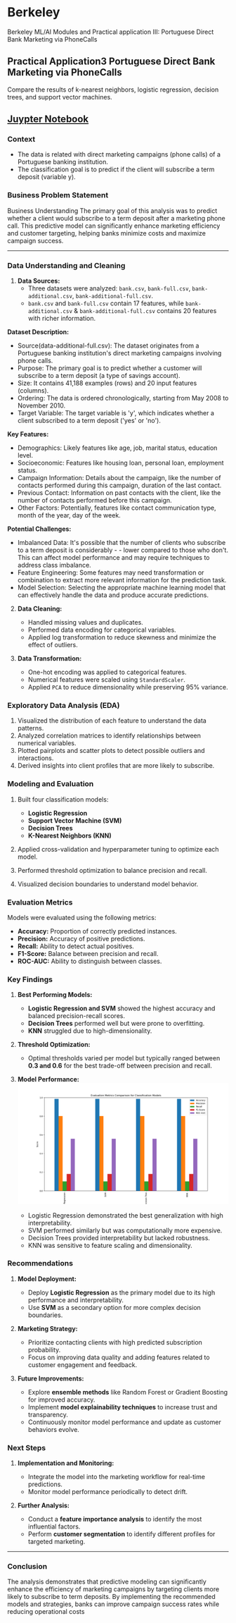 # Berkeley
Berkeley ML/AI Modules and Practical application III: Portuguese Direct Bank Marketing via PhoneCalls

## Practical Application3 Portuguese Direct Bank Marketing via PhoneCalls <What Apply classification methods and Compare>
Compare the results of k-nearest neighbors, logistic regression, decision trees, and support vector machines.

## [Juypter Notebook](https://github.com/Jhonson924/berkeley/blob/main/DirectBankMarketing/BankMarketing.ipynb)

### Context
- The data is related with direct marketing campaigns (phone calls) of a Portuguese banking institution. 
- The classification goal is to predict if the client will subscribe a term deposit (variable y).

### Business Problem Statement

 Business Understanding
The primary goal of this analysis was to predict whether a client would subscribe to a term deposit after a marketing phone call. This predictive model can significantly enhance marketing efficiency and customer targeting, helping banks minimize costs and maximize campaign success.

---

### Data Understanding and Cleaning
1. **Data Sources:**
   - Three datasets were analyzed: `bank.csv`, `bank-full.csv`, `bank-additional.csv`, `bank-additional-full.csv`.
   - `bank.csv` and `bank-full.csv` contain 17 features, while `bank-additional.csv` & `bank-additional-full.csv` contains 20 features with richer information.

**Dataset Description:**
- Source(data-additional-full.csv): The dataset originates from a Portuguese banking institution's direct marketing campaigns involving phone calls.
- Purpose: The primary goal is to predict whether a customer will subscribe to a term deposit (a type of savings account).
- Size: It contains 41,188 examples (rows) and 20 input features (columns).
- Ordering: The data is ordered chronologically, starting from May 2008 to November 2010.
- Target Variable: The target variable is 'y', which indicates whether a client subscribed to a term deposit ('yes' or 'no').

**Key Features:**
- Demographics: Likely features like age, job, marital status, education level.
- Socioeconomic: Features like housing loan, personal loan, employment status.
- Campaign Information: Details about the campaign, like the number of contacts performed during this campaign, duration of the last contact.
- Previous Contact: Information on past contacts with the client, like the number of contacts performed before this campaign.
- Other Factors: Potentially, features like contact communication type, month of the year, day of the week.

**Potential Challenges:**

- Imbalanced Data: It's possible that the number of clients who subscribe to a term deposit is considerably - - lower compared to those who don't. This can affect model performance and may require techniques to address class imbalance.
- Feature Engineering: Some features may need transformation or combination to extract more relevant information for the prediction task.
- Model Selection: Selecting the appropriate machine learning model that can effectively handle the data and produce accurate predictions.


2. **Data Cleaning:**
   - Handled missing values and duplicates.
   - Performed data encoding for categorical variables.
   - Applied log transformation to reduce skewness and minimize the effect of outliers.

3. **Data Transformation:**
   - One-hot encoding was applied to categorical features.
   - Numerical features were scaled using `StandardScaler`.
   - Applied `PCA` to reduce dimensionality while preserving 95% variance.

###  Exploratory Data Analysis (EDA)
1. Visualized the distribution of each feature to understand the data patterns.
2. Analyzed correlation matrices to identify relationships between numerical variables.
3. Plotted pairplots and scatter plots to detect possible outliers and interactions.
4. Derived insights into client profiles that are more likely to subscribe.

### Modeling and Evaluation
1. Built four classification models:
   - **Logistic Regression**
   - **Support Vector Machine (SVM)**
   - **Decision Trees**
   - **K-Nearest Neighbors (KNN)**

2. Applied cross-validation and hyperparameter tuning to optimize each model.
3. Performed threshold optimization to balance precision and recall.
4. Visualized decision boundaries to understand model behavior.

### Evaluation Metrics
Models were evaluated using the following metrics:
- **Accuracy:** Proportion of correctly predicted instances.
- **Precision:** Accuracy of positive predictions.
- **Recall:** Ability to detect actual positives.
- **F1-Score:** Balance between precision and recall.
- **ROC-AUC:** Ability to distinguish between classes.

### Key Findings
1. **Best Performing Models:**
   - **Logistic Regression and SVM** showed the highest accuracy and balanced precision-recall scores.
   - **Decision Trees** performed well but were prone to overfitting.
   - **KNN** struggled due to high-dimensionality.

2. **Threshold Optimization:**
   - Optimal thresholds varied per model but typically ranged between **0.3 and 0.6** for the best trade-off between precision and recall.

3. **Model Performance:**
![modelperformance](./images/model_performance.png)
   - Logistic Regression demonstrated the best generalization with high interpretability.
   - SVM performed similarly but was computationally more expensive.
   - Decision Trees provided interpretability but lacked robustness.
   - KNN was sensitive to feature scaling and dimensionality.

### Recommendations
1. **Model Deployment:**
   - Deploy **Logistic Regression** as the primary model due to its high performance and interpretability.
   - Use **SVM** as a secondary option for more complex decision boundaries.

2. **Marketing Strategy:**
   - Prioritize contacting clients with high predicted subscription probability.
   - Focus on improving data quality and adding features related to customer engagement and feedback.

3. **Future Improvements:**
   - Explore **ensemble methods** like Random Forest or Gradient Boosting for improved accuracy.
   - Implement **model explainability techniques** to increase trust and transparency.
   - Continuously monitor model performance and update as customer behaviors evolve.

### Next Steps
1. **Implementation and Monitoring:**
   - Integrate the model into the marketing workflow for real-time predictions.
   - Monitor model performance periodically to detect drift.

2. **Further Analysis:**
   - Conduct a **feature importance analysis** to identify the most influential factors.
   - Perform **customer segmentation** to identify different profiles for targeted marketing.

---

### Conclusion
The analysis demonstrates that predictive modeling can significantly enhance the efficiency of marketing campaigns by targeting clients more likely to subscribe to term deposits. By implementing the recommended models and strategies, banks can improve campaign success rates while reducing operational costs